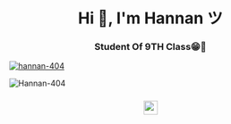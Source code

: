 <h1 align="center">Hi 👋, I'm Hannan ツ</h1>
<h3 align="center">Student Of 9TH Class😁🙂</h3>

<p align="left"> <a href="https://github.com/ryo-ma/github-profile-trophy"><img src="https://github-profile-trophy.vercel.app/?username=hannan-404" alt="hannan-404" /></a> </p>
<p align="left"> <img src="https://komarev.com/ghpvc/?username=Hannan-404&label=Profile%20views&color=eb4d3d&style=flat-square" alt="Hannan-404" /> </p>
</i></b></h3>
<h3 align="center">
  <img src="https://emoji.discord.st/emojis/768b108d-274f-4f44-a634-8477b16efce7.gif" width="25">
